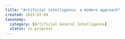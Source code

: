 ```yaml
---
title: "Artificial intelligence: a modern approach"
created: 2015-07-04
taxonomy:
  category: [Artificial General Intelligence]
  status: in progress
---
```

